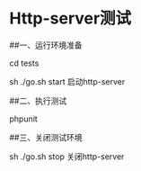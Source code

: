 # Http-server测试
##一、运行环境准备

cd tests

sh ./go.sh start  启动http-server

##二、执行测试

phpunit

##三、关闭测试环境

sh ./go.sh stop   关闭http-server
